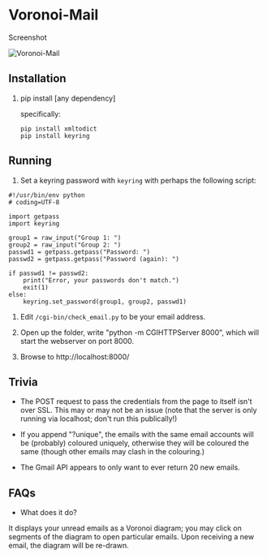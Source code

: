 Voronoi-Mail
===========

Screenshot

![Voronoi-Mail](vmail.png "Voronoi-Mail")


Installation
--

 1. pip install [any dependency]
  
    specifically: 

    ````
    pip install xmltodict
    pip install keyring
    ````


Running
--

 1. Set a keyring password with `keyring` with perhaps the following script:

````
#!/usr/bin/env python
# coding=UTF-8

import getpass
import keyring

group1 = raw_input("Group 1: ")
group2 = raw_input("Group 2: ")
passwd1 = getpass.getpass("Password: ")
passwd2 = getpass.getpass("Password (again): ")

if passwd1 != passwd2:
    print("Error, your passwords don't match.")
    exit(1)
else:
    keyring.set_password(group1, group2, passwd1)
````


 1. Edit `/cgi-bin/check_email.py` to be your email address.

 1. Open up the folder, write "python -m CGIHTTPServer 8000", which will start the webserver on port 8000.
  
 1. Browse to http://localhost:8000/
 

Trivia
--

 * The POST request to pass the credentials from the page to itself isn't over SSL. This may or may not
	be an issue (note that the server is only running via localhost; don't run this publically!)
 
 * If you append "?unique", the emails with the same email accounts will be (probably) coloured uniquely,
	otherwise they will be coloured the same (though other emails may clash in the colouring.)
  
 * The Gmail API appears to only want to ever return 20 new emails.

FAQs
--

 * What does it do?
  
  It displays your unread emails as a Voronoi diagram; you may click on segments of the diagram to open
  particular emails. Upon receiving a new email, the diagram will be re-drawn.
  
